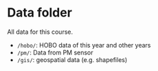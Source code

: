 # Data folder
All data for this course.

* `/hobo/`: HOBO data of this year and other years
* `/pm/`: Data from PM sensor
* `/gis/`: geospatial data (e.g. shapefiles)
